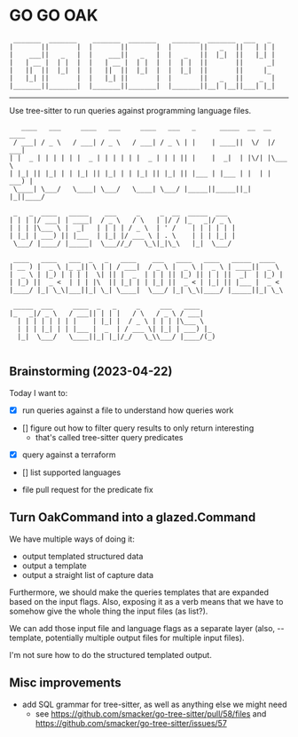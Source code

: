 # GO GO OAK

```
 _______  _______    _______  _______    _______  _______  ___   _ 
|       ||       |  |       ||       |  |       ||   _   ||   | | |
|    ___||   _   |  |    ___||   _   |  |   _   ||  |_|  ||   |_| |
|   | __ |  | |  |  |   | __ |  | |  |  |  | |  ||       ||      _|
|   ||  ||  |_|  |  |   ||  ||  |_|  |  |  |_|  ||       ||     |_ 
|   |_| ||       |  |   |_| ||       |  |       ||   _   ||    _  |
|_______||_______|  |_______||_______|  |_______||__| |__||___| |_|
```

---

Use tree-sitter to run queries against programming language files.

```
   ____   ___     ____   ___     ____   ___   _      _____  __  __  ____  
 / ___| / _ \   / ___| / _ \   / ___| / _ \ | |    | ____||  \/  |/ ___| 
| |  _ | | | | | |  _ | | | | | |  _ | | | || |    |  _|  | |\/| |\___ \ 
| |_| || |_| | | |_| || |_| | | |_| || |_| || |___ | |___ | |  | | ___) |
 \____| \___/   \____| \___/   \____| \___/ |_____||_____||_|  |_||____/ 
                                                                         
 _   _  ____   _____    ___     _     _  __  _____  ___  
| | | |/ ___| | ____|  / _ \   / \   | |/ / |_   _|/ _ \ 
| | | |\___ \ |  _|   | | | | / _ \  | ' /    | | | | | |
| |_| | ___) || |___  | |_| |/ ___ \ | . \    | | | |_| |
 \___/ |____/ |_____|  \___//_/   \_\|_|\_\   |_|  \___/ 
                                                         
 ____   ____   ___  _   _   ____    ___   ____   ____   _____  ____  
| __ ) |  _ \ |_ _|| \ | | / ___|  / _ \ |  _ \ |  _ \ | ____||  _ \ 
|  _ \ | |_) | | | |  \| || |  _  | | | || |_) || | | ||  _|  | |_) |
| |_) ||  _ <  | | | |\  || |_| | | |_| ||  _ < | |_| || |___ |  _ < 
|____/ |_| \_\|___||_| \_| \____|  \___/ |_| \_\|____/ |_____||_| \_\
                                                                     
 _____  ___     ____  _   _     _     ___   ____    
|_   _|/ _ \   / ___|| | | |   / \   / _ \ / ___|   
  | | | | | | | |    | |_| |  / _ \ | | | |\___ \   
  | | | |_| | | |___ |  _  | / ___ \| |_| | ___) |_ 
  |_|  \___/   \____||_| |_|/_/   \_\\___/ |____/(_)
                                                    
```

## Brainstorming (2023-04-22)

Today I want to:

- [x] run queries against a file to understand how queries work

- [] figure out how to filter query results to only return interesting
  - that's called tree-sitter query predicates

- [x] query against a terraform
- [] list supported languages

- file pull request for the predicate fix

## Turn OakCommand into a glazed.Command

We have multiple ways of doing it:
- output templated structured data
- output a template
- output a straight list of capture data

Furthermore, we should make the queries templates that are expanded based on the input flags.
Also, exposing it as a verb means that we have to somehow give the whole thing the input files (as list?).

We can add those input file and language flags as a separate layer (also, --template, potentially multiple output files
for multiple input files).

I'm not sure how to do the structured templated output.



## Misc improvements

- add SQL grammar for tree-sitter, as well as anything else we might need
  - see https://github.com/smacker/go-tree-sitter/pull/58/files and https://github.com/smacker/go-tree-sitter/issues/57